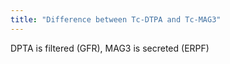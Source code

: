 ```yaml
---
title: "Difference between Tc-DTPA and Tc-MAG3"
---
```

DPTA is filtered (GFR), MAG3 is secreted (ERPF)

